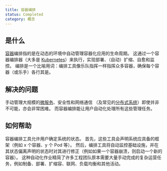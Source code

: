 ```yaml
---
title: 容器编排
status: Completed
category: 概念
---
```


## 是什么

[容器](/zh-cn/container/)编排指的是在动态的环境中自动管理容器化应用的生命周期。
这通过一个容器编排器（大多是 [Kubernetes](/zh-cn/kubernetes)）来执行，实现部署、（自动）扩缩、自愈和监控。
编排是一个比喻用词：编排工具像乐队指挥一样指挥众多容器，确保每个容器（或乐手）各行其是。

## 解决的问题

手动管理大规模的[微服务](/zh-cn/microservices)、安全性和网络通信
（及常见的[分布式系统](/zh-cn/distributed-systems)）即使并非不可能，亦会非常困难。
而容器编排能让用户自动化处理所有这些管理任务。

## 如何帮助

容器编排工具允许用户确定系统的状态。
首先，这些工具会声明系统应具备的框架（例如 x 个容器、y 个 Pod 等）。
然后，编排工具将自动监控基础设施，并在其状态偏离声明的状态时对其进行修正（例如如果一个容器崩溃，则启动一个新的容器）。
这种自动化作业精简了许多工程团队原本需要大量手动完成的复杂运营任务，例如制备、部署、扩缩容、联网、负载均衡和其他活动。
